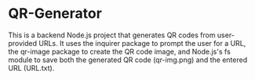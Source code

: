 # QR-Generator
This is a backend Node.js project that generates QR codes from user-provided URLs. It uses the inquirer package to prompt the user for a URL, the qr-image package to create the QR code image, and Node.js's fs module to save both the generated QR code (qr-img.png) and the entered URL (URL.txt).
